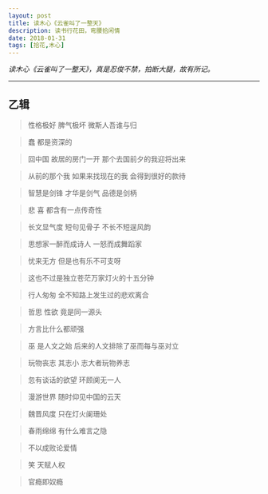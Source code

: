 ```yaml
---
layout: post
title: 读木心《云雀叫了一整天》
description: 读书行花田，弯腰拾闲情
date: 2018-01-31
tags: [拾花,木心]
---
```


*读木心《云雀叫了一整天》，真是忍俊不禁，拍断大腿，故有所记。*

<!--more-->

---

## 乙辑

> 性格极好 脾气极坏 微斯人吾谁与归

> 蠢 都是资深的

> 回中国 故居的房门一开 那个去国前夕的我迎将出来

> 从前的那个我 如果来找现在的我 会得到很好的款待

> 智慧是剑锋 才华是剑气 品德是剑柄

> 悲 喜 都含有一点传奇性

> 长文显气度 短句见骨子 不长不短逞风韵

> 思想家一醉而成诗人 一怒而成舞蹈家

> 忧来无方 但是也有乐不可支呀

> 这也不过是独立苍茫万家灯火的十五分钟

> 行人匆匆 全不知路上发生过的悲欢离合

> 哲思 性欲 竟是同一源头

> 方言比什么都顽强

> 巫 是人文之始 后来的人文排除了巫而每与巫对立

> 玩物丧志 其志小 志大者玩物养志

> 忽有谈话的欲望 环顾阒无一人

> 漫游世界 随时仰见中国的云天

> 魏晋风度 只在灯火阑珊处

> 春雨绵绵 有什么难言之隐

> 不以成败论爱情

> 笑 天赋人权

> 官瘾即奴瘾
